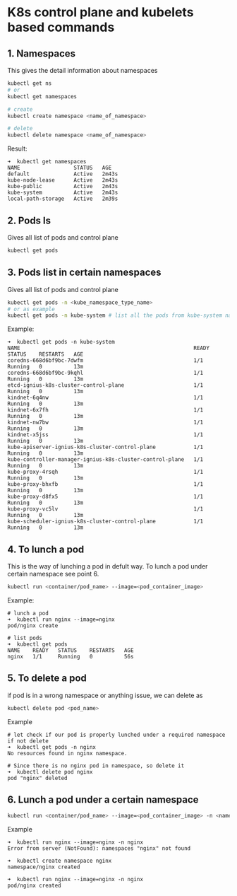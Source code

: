 # K8s control plane and kubelets based commands

## 1. Namespaces
This gives the detail information about namespaces
```sh
kubectl get ns
# or
kubectl get namespaces

# create
kubectl create namespace <name_of_namespace>

# delete
kubectl delete namespace <name_of_namespace>
```

Result:
```
➜  kubectl get namespaces
NAME                 STATUS   AGE
default              Active   2m43s
kube-node-lease      Active   2m43s
kube-public          Active   2m43s
kube-system          Active   2m43s
local-path-storage   Active   2m39s
```

## 2. Pods ls
Gives all list of pods and control plane
```sh
kubectl get pods
```

## 3. Pods list in certain namespaces
Gives all list of pods and control plane
```sh
kubectl get pods -n <kube_namespace_type_name>
# or as example
kubectl get pods -n kube-system # list all the pods from kube-system namespace
```
Example: 
```
➜  kubectl get pods -n kube-system
NAME                                                       READY   STATUS    RESTARTS   AGE
coredns-668d6bf9bc-7dwfm                                   1/1     Running   0          13m
coredns-668d6bf9bc-9kqhl                                   1/1     Running   0          13m
etcd-ignius-k8s-cluster-control-plane                      1/1     Running   0          13m
kindnet-6q4nw                                              1/1     Running   0          13m
kindnet-6x7fh                                              1/1     Running   0          13m
kindnet-nw7bw                                              1/1     Running   0          13m
kindnet-x5jss                                              1/1     Running   0          13m
kube-apiserver-ignius-k8s-cluster-control-plane            1/1     Running   0          13m
kube-controller-manager-ignius-k8s-cluster-control-plane   1/1     Running   0          13m
kube-proxy-4rsqh                                           1/1     Running   0          13m
kube-proxy-bhxfb                                           1/1     Running   0          13m
kube-proxy-d8fx5                                           1/1     Running   0          13m
kube-proxy-vc5lv                                           1/1     Running   0          13m
kube-scheduler-ignius-k8s-cluster-control-plane            1/1     Running   0          13m
```

## 4. To lunch a pod
This is the way of lunching a pod in defult way. To lunch a pod under certain namespace see point 6.
```sh
kubectl run <container/pod_name> --image=<pod_container_image>
```
Example:
```
# lunch a pod
➜  kubectl run nginx --image=nginx
pod/nginx create

# list pods
➜  kubectl get pods
NAME    READY   STATUS    RESTARTS   AGE
nginx   1/1     Running   0          56s
```

## 5. To delete a pod
if pod is in a wrong namespace or anything issue, we can delete as 
```sh
kubectl delete pod <pod_name>
```
Example
```
# let check if our pod is properly lunched under a required namespace if not delete
➜  kubectl get pods -n nginx
No resources found in nginx namespace.

# Since there is no nginx pod in namespace, so delete it
➜  kubectl delete pod nginx
pod "nginx" deleted
```

## 6. Lunch a pod under a certain namespace
```sh
kubectl run <container/pod_name> --image=<pod_container_image> -n <namespace_name>
```
Example
```
➜  kubectl run nginx --image=nginx -n nginx
Error from server (NotFound): namespaces "nginx" not found

➜  kubectl create namespace nginx
namespace/nginx created

➜  kubectl run nginx --image=nginx -n nginx
pod/nginx created

```







